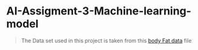 # AI-Assigment-3-Machine-learning-model
> The Data set used in this project is taken from this [body Fat data](https://github.com/Pulimasthan25/AI-Assigment-3-Machine-learning-model/blob/main/bodyfat.csv) file
